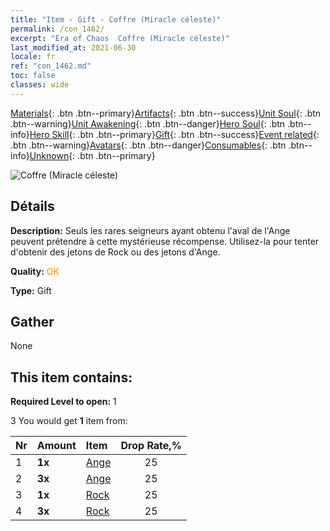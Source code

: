 ```yaml
---
title: "Item - Gift - Coffre (Miracle céleste)"
permalink: /con_1462/
excerpt: "Era of Chaos  Coffre (Miracle céleste)"
last_modified_at: 2021-06-30
locale: fr
ref: "con_1462.md"
toc: false
classes: wide
---
```

 [Materials](/ItemsFR/){: .btn .btn--primary}[Artifacts](/ItemsFR/Artifacts/){: .btn .btn--success}[Unit Soul](/ItemsFR/UnitSoul/){: .btn .btn--warning}[Unit Awakening](/ItemsFR/UnitAwakening/){: .btn .btn--danger}[Hero Soul](/ItemsFR/HeroSoul/){: .btn .btn--info}[Hero Skill](/ItemsFR/HeroSkill/){: .btn .btn--primary}[Gift](/ItemsFR/Gift/){: .btn .btn--success}[Event related](/ItemsFR/Events/){: .btn .btn--warning}[Avatars](/ItemsFR/Avatars/){: .btn .btn--danger}[Consumables](/ItemsFR/Consumables/){: .btn .btn--info}[Unknown](/ItemsFR/Unknown/){: .btn .btn--primary}

 ![Coffre (Miracle céleste)](/images/t/i_907076.png)

## Détails
 **Description:** Seuls les rares seigneurs ayant obtenu l'aval de l'Ange peuvent prétendre à cette mystérieuse récompense. Utilisez-la pour tenter d'obtenir des jetons de Rock ou des jetons d'Ange.

 **Quality:** <span style="color: #FF8C00">OK</span>

 **Type:** Gift

## Gather

  None

## This item contains:

 **Required Level to open:** 1

 3 You would get **1** item  from:

  | Nr | Amount |     Item    | Drop Rate,% |
  |:---|:-------|:------------|:---------:|
  | 1 |  **1x** | [Ange](/ItemsFR/unt_196/) | 25 | 
  | 2 |  **3x** | [Ange](/ItemsFR/unt_196/) | 25 | 
  | 3 |  **1x** | [Rock](/ItemsFR/unt_221/) | 25 | 
  | 4 |  **3x** | [Rock](/ItemsFR/unt_221/) | 25 | 

